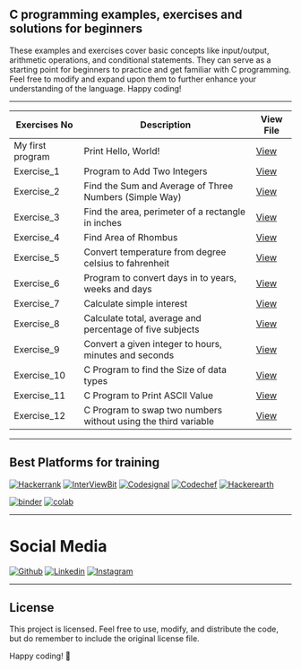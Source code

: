 ## C programming examples, exercises and solutions for beginners
These examples and exercises cover basic concepts like input/output, arithmetic operations, and conditional statements. They can serve as a starting point for beginners to practice and get familiar with C programming. Feel free to modify and expand upon them to further enhance your understanding of the language. Happy coding!

---


| **Exercises No** | **Description**                                                | **View File**                                                                                                 |
|------------------|----------------------------------------------------------------|---------------------------------------------------------------------------------------------------------------|
| My first program | Print Hello, World!                                            | [View](https://github.com/azharbinsagar/C_Programming_Tutorial/blob/main/Fundamentals/My%20first%20program.c) |
| Exercise_1       | Program to Add Two Integers                                    | [View](https://github.com/azharbinsagar/C_Programming_Tutorial/blob/main/Fundamentals/Exercise_1.c)           |
| Exercise_2       | Find the Sum and Average of Three Numbers (Simple Way)         | [View](https://github.com/azharbinsagar/C_Programming_Tutorial/blob/main/Fundamentals/Exercise_2.c)           |
| Exercise_3       | Find the area, perimeter of a rectangle in inches              | [View](https://github.com/azharbinsagar/C_Programming_Tutorial/blob/main/Fundamentals/Exercise_3.c)           |
| Exercise_4       | Find Area of Rhombus                                           | [View](https://github.com/azharbinsagar/C_Programming_Tutorial/blob/main/Fundamentals/Exercise_4.c)           |
| Exercise_5       | Convert temperature from degree celsius to fahrenheit          | [View](https://github.com/azharbinsagar/C_Programming_Tutorial/blob/main/Fundamentals/Exercise_5.c)           |
| Exercise_6       | Program to convert days in to years, weeks and days            | [View](https://github.com/azharbinsagar/C_Programming_Tutorial/blob/main/Fundamentals/Exercise_6.c)           |
| Exercise_7       | Calculate simple interest                                      | [View](https://github.com/azharbinsagar/C_Programming_Tutorial/blob/main/Fundamentals/Exercise_7.c)           |
| Exercise_8       | Calculate total, average and percentage of five subjects       | [View](https://github.com/azharbinsagar/C_Programming_Tutorial/blob/main/Fundamentals/Exercise_8.c)           |
| Exercise_9       | Convert a given integer to hours, minutes and seconds          | [View](https://github.com/azharbinsagar/C_Programming_Tutorial/blob/main/Fundamentals/Exercise_9.c)           |
| Exercise_10      | C Program to find the Size of data types                       | [View](https://github.com/azharbinsagar/C_Programming_Tutorial/blob/main/Fundamentals/Exercise_10.c)          |
| Exercise_11      | C Program to Print ASCII Value                                 | [View](https://github.com/azharbinsagar/C_Programming_Tutorial/blob/main/Fundamentals/Exercise_11.c)          |
| Exercise_12      | C Program to swap two numbers without using the third variable | [View](https://github.com/azharbinsagar/C_Programming_Tutorial/blob/main/Fundamentals/Exercise_12.c)          |

---

## Best Platforms for training

[![Hackerrank](https://img.shields.io/badge/-hackerrank-7cfc00?style=flat&labelColor=7cfc00&logo=hackerrank&logoColor=white)](https://www.hackerrank.com/dashboard)	
[![InterViewBit](https://img.shields.io/badge/-Interviewbit-87ceeb?style=flat&labelColor=87ceeb&logo=Interviewbit&logoColor=white)](https://www.interviewbit.com/practice/)
[![Codesignal](https://img.shields.io/badge/codesignal-blue.svg)](https://app.codesignal.com/login)	
[![Codechef](https://img.shields.io/badge/-Codechef-909090?style=flat&labelColor=909090&logo=Codechef&logoColor=white)](https://www.codechef.com/#students)
[![Hackerearth](https://img.shields.io/badge/hackerearth-purple.svg)](https://www.hackerearth.com/for-developers/)	


<p align="left"> 
<a href="https://mybinder.org/"><img src="https://mybinder.org/badge_logo.svg" alt="binder"/></a>
<a href="https://colab.research.google.com/github/"><img src="https://colab.research.google.com/assets/colab-badge.svg" alt="colab"/></a>
</p>     
 
---

# Social Media #
[![Github](https://img.shields.io/badge/-Github-000?style=flat&logo=Github&logoColor=white)](https://github.com/azharbinsagar/)
[![Linkedin](https://img.shields.io/badge/-LinkedIn-blue?style=flat&logo=Linkedin&logoColor=white)](https://www.linkedin.com/in/azhar-bin-sagar-123855122/)
[![Instagram](https://img.shields.io/badge/-instagram-E1306C?style=flat&logo=instagram&logoColor=white)](https://instagram.com/azharbinsagar?igshid=OGQ5ZDc2ODk2ZA==/)

---

## License

This project is licensed. Feel free to use, modify, and distribute the code, but do remember to include the original license file.

Happy coding! 🚀
